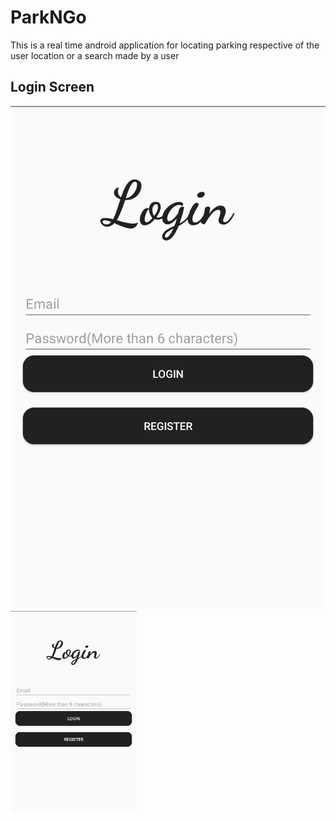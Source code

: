 # ParkNGo
This is a real time android application for locating parking respective of the user location or a search made by a user

## Login Screen
![Login screen](app/src/main/res/raw/screenshots/Login.png?raw=true  "Login Screen")<img src="app/src/main/res/raw/screenshots/Login.png?raw=true" width="40%">
